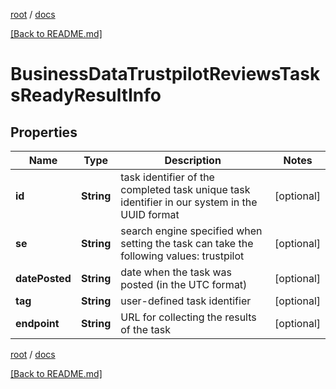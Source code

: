 [root](./../ "root") / [docs](./ "docs")

[[Back to README.md]](./../README.md "[Back to README.md]")

# BusinessDataTrustpilotReviewsTasksReadyResultInfo

## Properties

| Name | Type | Description | Notes |
|------------ | ------------- | ------------- | -------------|
|**id** | **String** | task identifier of the completed task unique task identifier in our system in the UUID format |  [optional] |
|**se** | **String** | search engine specified when setting the task can take the following values: trustpilot |  [optional] |
|**datePosted** | **String** | date when the task was posted (in the UTC format) |  [optional] |
|**tag** | **String** | user-defined task identifier |  [optional] |
|**endpoint** | **String** | URL for collecting the results of the task |  [optional] |

[root](./../ "root") / [docs](./ "docs")

[[Back to README.md]](./../README.md "[Back to README.md]")